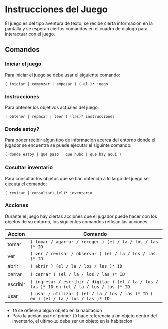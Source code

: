 # Instrucciones del Juego

El juego es del tipo aventura de texto, se recibe cierta informacion en la 
pantalla y se esperan ciertos comandos en el cuadro de dialogo para interactuar con el juego.

## Comandos

### Iniciar el juego

Para iniciar el juego se debe usar el siguiente comando:

```( iniciar | comenzar | empezar ) ( el )* juego```

### Instrucciones

Para obtener los objetivos actuales del juego:

``` ( obtener | repasar | leer ) (las)* instrucciones  ```

### Donde estoy?

Para poder recibir algun tipo de informacion acerca del entorno donde el jugador se encuentra se puede ejecutar el siguinte comando:

``` ( donde estoy | que paso | que hubo | que hay aqui ) ```

### Cosultar inventario

Para consultar los objetos que se han obtenido a lo largo del juego se ejecuta el comando:

``` ( revisar | consultar) (el)* inventario ```

### Acciones

Durante el juego hay ciertas acciones que el jugador puede hacer con los objetos de su entorno, los siguientes comandos reflejan las acciones:

 Accion   | Comando
----------|------------------------------------------------------------------------------------------
tomar     | ``` ( tomar / agarrar / recoger ) (el / la / los / las )* ID ```
ver       | ``` ( ver / revisar / observar ) (el / la / los / las )* ID ``` 
abrir     | ``` ( abrir ) (el / la / los / las )* ID ``` 
cerrar    | ``` ( cerrar ) (el / la / los / las )* ID ``` 
escribir  | ``` ( ingresar / escribir / digitar ) (el / la / los / las )* ID en (el / la / los / las )* ID ``` 
usar      | ``` ( usar / utilizar ) (el / la / los / las )* ID ( en ) (el / la / los / las )* ID ``` 

* ```ID``` se refiere a algun objeto en la habitacion
* Para la accion ```usar``` el primer ```ID``` hace referencia a un objeto dentro del inventario, el ultimo ```ID``` debe ser un objeto en la habitacion
